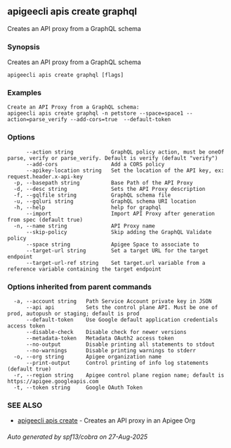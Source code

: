 ## apigeecli apis create graphql

Creates an API proxy from a GraphQL schema

### Synopsis

Creates an API proxy from a GraphQL schema

```
apigeecli apis create graphql [flags]
```

### Examples

```
Create an API Proxy from a GraphQL schema:
apigeecli apis create graphql -n petstore --space=space1 --action=parse_verify --add-cors=true  --default-token
```

### Options

```
      --action string            GraphQL policy action, must be oneOf parse, verify or parse_verify. Default is verify (default "verify")
      --add-cors                 Add a CORS policy
      --apikey-location string   Set the location of the API key, ex: request.header.x-api-key
  -p, --basepath string          Base Path of the API Proxy
  -d, --desc string              Sets the API Proxy description
  -f, --gqlfile string           GraphQL schema file
  -u, --gqluri string            GraphQL schema URI location
  -h, --help                     help for graphql
      --import                   Import API Proxy after generation from spec (default true)
  -n, --name string              API Proxy name
      --skip-policy              Skip adding the GraphQL Validate policy
      --space string             Apigee Space to associate to
      --target-url string        Set a target URL for the target endpoint
      --target-url-ref string    Set target.url variable from a reference variable containing the target endpoint
```

### Options inherited from parent commands

```
  -a, --account string   Path Service Account private key in JSON
      --api api          Sets the control plane API. Must be one of prod, autopush or staging; default is prod
      --default-token    Use Google default application credentials access token
      --disable-check    Disable check for newer versions
      --metadata-token   Metadata OAuth2 access token
      --no-output        Disable printing all statements to stdout
      --no-warnings      Disable printing warnings to stderr
  -o, --org string       Apigee organization name
      --print-output     Control printing of info log statements (default true)
  -r, --region string    Apigee control plane region name; default is https://apigee.googleapis.com
  -t, --token string     Google OAuth Token
```

### SEE ALSO

* [apigeecli apis create](apigeecli_apis_create.md)	 - Creates an API proxy in an Apigee Org

###### Auto generated by spf13/cobra on 27-Aug-2025
